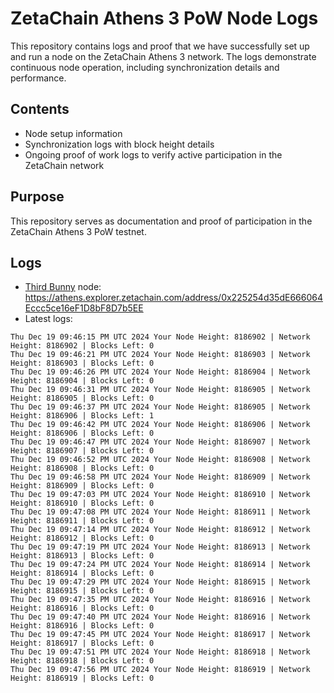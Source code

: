 # ZetaChain Athens 3 PoW Node Logs
This repository contains logs and proof that we have successfully set up and run a node on the ZetaChain Athens 3 network. The logs demonstrate continuous node operation, including synchronization details and performance.

## Contents
- Node setup information
- Synchronization logs with block height details
- Ongoing proof of work logs to verify active participation in the ZetaChain network

## Purpose
This repository serves as documentation and proof of participation in the ZetaChain Athens 3 PoW testnet.

## Logs

- [Third Bunny](https://thirdbunny.xyz/) node: https://athens.explorer.zetachain.com/address/0x225254d35dE666064Eccc5ce16eF1D8bF8D7b5EE
- Latest logs:
```
Thu Dec 19 09:46:15 PM UTC 2024 Your Node Height: 8186902 | Network Height: 8186902 | Blocks Left: 0
Thu Dec 19 09:46:21 PM UTC 2024 Your Node Height: 8186903 | Network Height: 8186903 | Blocks Left: 0
Thu Dec 19 09:46:26 PM UTC 2024 Your Node Height: 8186904 | Network Height: 8186904 | Blocks Left: 0
Thu Dec 19 09:46:31 PM UTC 2024 Your Node Height: 8186905 | Network Height: 8186905 | Blocks Left: 0
Thu Dec 19 09:46:37 PM UTC 2024 Your Node Height: 8186905 | Network Height: 8186906 | Blocks Left: 1
Thu Dec 19 09:46:42 PM UTC 2024 Your Node Height: 8186906 | Network Height: 8186906 | Blocks Left: 0
Thu Dec 19 09:46:47 PM UTC 2024 Your Node Height: 8186907 | Network Height: 8186907 | Blocks Left: 0
Thu Dec 19 09:46:52 PM UTC 2024 Your Node Height: 8186908 | Network Height: 8186908 | Blocks Left: 0
Thu Dec 19 09:46:58 PM UTC 2024 Your Node Height: 8186909 | Network Height: 8186909 | Blocks Left: 0
Thu Dec 19 09:47:03 PM UTC 2024 Your Node Height: 8186910 | Network Height: 8186910 | Blocks Left: 0
Thu Dec 19 09:47:08 PM UTC 2024 Your Node Height: 8186911 | Network Height: 8186911 | Blocks Left: 0
Thu Dec 19 09:47:14 PM UTC 2024 Your Node Height: 8186912 | Network Height: 8186912 | Blocks Left: 0
Thu Dec 19 09:47:19 PM UTC 2024 Your Node Height: 8186913 | Network Height: 8186913 | Blocks Left: 0
Thu Dec 19 09:47:24 PM UTC 2024 Your Node Height: 8186914 | Network Height: 8186914 | Blocks Left: 0
Thu Dec 19 09:47:29 PM UTC 2024 Your Node Height: 8186915 | Network Height: 8186915 | Blocks Left: 0
Thu Dec 19 09:47:35 PM UTC 2024 Your Node Height: 8186916 | Network Height: 8186916 | Blocks Left: 0
Thu Dec 19 09:47:40 PM UTC 2024 Your Node Height: 8186916 | Network Height: 8186916 | Blocks Left: 0
Thu Dec 19 09:47:45 PM UTC 2024 Your Node Height: 8186917 | Network Height: 8186917 | Blocks Left: 0
Thu Dec 19 09:47:51 PM UTC 2024 Your Node Height: 8186918 | Network Height: 8186918 | Blocks Left: 0
Thu Dec 19 09:47:56 PM UTC 2024 Your Node Height: 8186919 | Network Height: 8186919 | Blocks Left: 0
```
